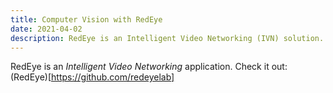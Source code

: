 ```yaml
---
title: Computer Vision with RedEye
date: 2021-04-02
description: RedEye is an Intelligent Video Networking (IVN) solution.
---
```


RedEye is an _Intelligent Video Networking_ application. Check it out: (RedEye)[https://github.com/redeyelab]

